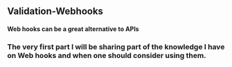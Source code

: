 ## Validation-Webhooks
#### Web hooks can be a great alternative to APIs
### The very first part I will be sharing part of the knowledge I have on Web hooks and when one should consider using them. 
